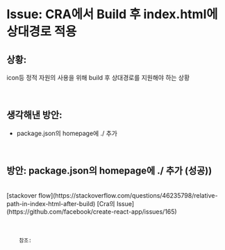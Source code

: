 <!--
author: Dailyscat
purpose: issue arrange
rules:
 (1) 헤더와 문단사이
    <br/>
    <br/>
 (2) 코드가 작성되는 부분은 >로 정리
 (3) 참조는 해당 내용 바로 아래
    <br/>
    <br/>
 (4) 명령어는 bold
 (5) 방안은 ## 안의 과정은 ###
-->

# Issue: CRA에서 Build 후 index.html에 상대경로 적용

## 상황:

icon등 정적 자원의 사용을 위해 build 후 상대경로를 지원해야 하는 상황

<br/>

## 생각해낸 방안:

- package.json의 homepage에 ./ 추가

<br/>

## 방안: package.json의 homepage에 ./ 추가 (성공))

<br/>
  [stackover flow](https://stackoverflow.com/questions/46235798/relative-path-in-index-html-after-build)
  [Cra의 Issue](https://github.com/facebook/create-react-app/issues/165)

<br/>
<br/>
<br/>

        참조:

<br/>
